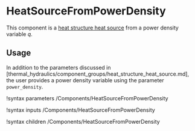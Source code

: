 # HeatSourceFromPowerDensity

This component is a
[heat structure heat source](thermal_hydraulics/component_groups/heat_structure_heat_source.md)
from a power density variable $q$.

## Usage

In addition to the parameters discussed in
[thermal_hydraulics/component_groups/heat_structure_heat_source.md],
the user provides a power density variable using the parameter `power_density`.

!syntax parameters /Components/HeatSourceFromPowerDensity

!syntax inputs /Components/HeatSourceFromPowerDensity

!syntax children /Components/HeatSourceFromPowerDensity
